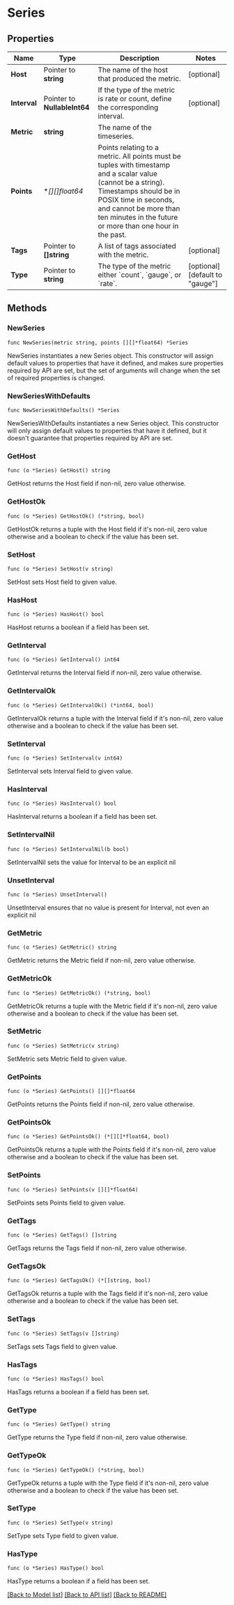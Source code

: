 # Series

## Properties

Name | Type | Description | Notes
---- | ---- | ----------- | ------
**Host** | Pointer to **string** | The name of the host that produced the metric. | [optional] 
**Interval** | Pointer to **NullableInt64** | If the type of the metric is rate or count, define the corresponding interval. | [optional] 
**Metric** | **string** | The name of the timeseries. | 
**Points** | **[][]*float64** | Points relating to a metric. All points must be tuples with timestamp and a scalar value (cannot be a string). Timestamps should be in POSIX time in seconds, and cannot be more than ten minutes in the future or more than one hour in the past. | 
**Tags** | Pointer to **[]string** | A list of tags associated with the metric. | [optional] 
**Type** | Pointer to **string** | The type of the metric either &#x60;count&#x60;, &#x60;gauge&#x60;, or &#x60;rate&#x60;. | [optional] [default to "gauge"]

## Methods

### NewSeries

`func NewSeries(metric string, points [][]*float64) *Series`

NewSeries instantiates a new Series object.
This constructor will assign default values to properties that have it defined,
and makes sure properties required by API are set, but the set of arguments
will change when the set of required properties is changed.

### NewSeriesWithDefaults

`func NewSeriesWithDefaults() *Series`

NewSeriesWithDefaults instantiates a new Series object.
This constructor will only assign default values to properties that have it defined,
but it doesn't guarantee that properties required by API are set.

### GetHost

`func (o *Series) GetHost() string`

GetHost returns the Host field if non-nil, zero value otherwise.

### GetHostOk

`func (o *Series) GetHostOk() (*string, bool)`

GetHostOk returns a tuple with the Host field if it's non-nil, zero value otherwise
and a boolean to check if the value has been set.

### SetHost

`func (o *Series) SetHost(v string)`

SetHost sets Host field to given value.

### HasHost

`func (o *Series) HasHost() bool`

HasHost returns a boolean if a field has been set.

### GetInterval

`func (o *Series) GetInterval() int64`

GetInterval returns the Interval field if non-nil, zero value otherwise.

### GetIntervalOk

`func (o *Series) GetIntervalOk() (*int64, bool)`

GetIntervalOk returns a tuple with the Interval field if it's non-nil, zero value otherwise
and a boolean to check if the value has been set.

### SetInterval

`func (o *Series) SetInterval(v int64)`

SetInterval sets Interval field to given value.

### HasInterval

`func (o *Series) HasInterval() bool`

HasInterval returns a boolean if a field has been set.

### SetIntervalNil

`func (o *Series) SetIntervalNil(b bool)`

 SetIntervalNil sets the value for Interval to be an explicit nil

### UnsetInterval
`func (o *Series) UnsetInterval()`

UnsetInterval ensures that no value is present for Interval, not even an explicit nil
### GetMetric

`func (o *Series) GetMetric() string`

GetMetric returns the Metric field if non-nil, zero value otherwise.

### GetMetricOk

`func (o *Series) GetMetricOk() (*string, bool)`

GetMetricOk returns a tuple with the Metric field if it's non-nil, zero value otherwise
and a boolean to check if the value has been set.

### SetMetric

`func (o *Series) SetMetric(v string)`

SetMetric sets Metric field to given value.


### GetPoints

`func (o *Series) GetPoints() [][]*float64`

GetPoints returns the Points field if non-nil, zero value otherwise.

### GetPointsOk

`func (o *Series) GetPointsOk() (*[][]*float64, bool)`

GetPointsOk returns a tuple with the Points field if it's non-nil, zero value otherwise
and a boolean to check if the value has been set.

### SetPoints

`func (o *Series) SetPoints(v [][]*float64)`

SetPoints sets Points field to given value.


### GetTags

`func (o *Series) GetTags() []string`

GetTags returns the Tags field if non-nil, zero value otherwise.

### GetTagsOk

`func (o *Series) GetTagsOk() (*[]string, bool)`

GetTagsOk returns a tuple with the Tags field if it's non-nil, zero value otherwise
and a boolean to check if the value has been set.

### SetTags

`func (o *Series) SetTags(v []string)`

SetTags sets Tags field to given value.

### HasTags

`func (o *Series) HasTags() bool`

HasTags returns a boolean if a field has been set.

### GetType

`func (o *Series) GetType() string`

GetType returns the Type field if non-nil, zero value otherwise.

### GetTypeOk

`func (o *Series) GetTypeOk() (*string, bool)`

GetTypeOk returns a tuple with the Type field if it's non-nil, zero value otherwise
and a boolean to check if the value has been set.

### SetType

`func (o *Series) SetType(v string)`

SetType sets Type field to given value.

### HasType

`func (o *Series) HasType() bool`

HasType returns a boolean if a field has been set.


[[Back to Model list]](../README.md#documentation-for-models) [[Back to API list]](../README.md#documentation-for-api-endpoints) [[Back to README]](../README.md)


